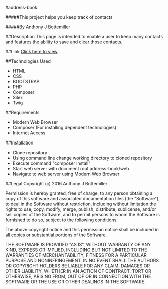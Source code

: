 #address-book

#####This project helps you keep track of contacts

#####By Anthony J Bottemiller

##Description
This page is intended to enable a user to keep many contacts and features the ability to save and clear those contacts.

##Link
[Click here to view](#)

##Technologies Used
* HTML
* CSS
* BOOTSTRAP
* PHP
* Composer
* Silex
* Twig

##Requirements
* Modern Web Browser
* Composer (For installing dependent technologies)
* Internet Access

##Installation
* Clone repository
* Using command line change working directory to cloned repository
* Execute command "composer install"
* Start web server with document root address-book/web
* Navigate to web server using Modern Web Browser

##Legal
Copyright (c) 2016 Anthony J Bottemiller

Permission is hereby granted, free of charge, to any person obtaining a copy of this software and associated documentation files (the "Software"), to deal in the Software without restriction, including without limitation the rights to use, copy, modify, merge, publish, distribute, sublicense, and/or sell copies of the Software, and to permit persons to whom the Software is furnished to do so, subject to the following conditions:

The above copyright notice and this permission notice shall be included in all copies or substantial portions of the Software.

THE SOFTWARE IS PROVIDED "AS IS", WITHOUT WARRANTY OF ANY KIND, EXPRESS OR IMPLIED, INCLUDING BUT NOT LIMITED TO THE WARRANTIES OF MERCHANTABILITY, FITNESS FOR A PARTICULAR PURPOSE AND NONINFRINGEMENT. IN NO EVENT SHALL THE AUTHORS OR COPYRIGHT HOLDERS BE LIABLE FOR ANY CLAIM, DAMAGES OR OTHER LIABILITY, WHETHER IN AN ACTION OF CONTRACT, TORT OR OTHERWISE, ARISING FROM, OUT OF OR IN CONNECTION WITH THE SOFTWARE OR THE USE OR OTHER DEALINGS IN THE SOFTWARE.